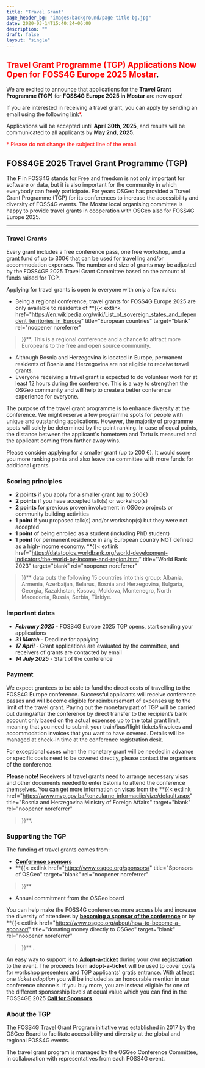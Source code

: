 ```yaml
---
title: "Travel Grant"
page_header_bg: "images/background/page-title-bg.jpg"
date: 2020-03-14T15:40:24+06:00
description: ""
draft: false
layout: "single"
---
```


## <span style="color:red;">Travel Grant Programme (TGP) Applications Now Open for FOSS4G Europe 2025 Mostar</span>.

We are excited to announce that applications for the **Travel Grant Programme (TGP)** for **FOSS4G Europe 2025 in Mostar** are now open!

If you are interested in receiving a travel grant, you can apply by sending an email using the following
[link](mailto:info-europe@foss4g.org?subject=!!!%20TGP%20application)<span style="color:red;">*</span>.

Applications will be accepted until **April 30th, 2025**, and results will be communicated to all 
applicants by **May 2nd, 2025**.

<span style="color:red;">\* Please do not change the subject line of the email.</span>



## FOSS4GE 2025 Travel Grant Programme (TGP)
The **F** in FOSS4G stands for Free and freedom is not only important for software
or data, but it is also important for the community in which everybody can freely
participate. For years OSGeo has provided a Travel Grant Programme (TGP) for
its conferences to increase the accessibility and diversity of FOSS4G events.
The Mostar local organising committee is happy to provide travel grants in
cooperation with OSGeo also for FOSS4G Europe 2025.

<!--center>
    <a href=""
        class="btn btn-primary btn-lg"
        target="blank" rel="noopener noreferrer"
        style="padding:32px;margin-top:30px;margin-bottom:30px">
        <img src="https://2024.europe.foss4g.org/images/icon/form-icon.png" alt="TGP application form">
    <span>Submit a TGP application</span></a>
</center-->
<hr>

### Travel Grants
Every grant includes a free conference pass, one free workshop, and a grant
fund of up to 300€ that can be used for travelling and/or accommodation expenses.
The number and size of grants may be adjusted by the FOSS4GE 2025
Travel Grant Committee based on the amount of funds raised for TGP.

Applying for travel grants is open to everyone with only a few rules:
- Being a regional conference, travel grants for FOSS4G Europe 2025 are only
available to residents of
**{{<
    extlink href="https://en.wikipedia.org/wiki/List_of_sovereign_states_and_dependent_territories_in_Europe"
    title="European countries"
    target="blank"
    rel="noopener noreferrer"
>}}**. This is a regional conference and
a chance to attract more Europeans to the free and open source community.
- Although Bosnia and Herzegovina is located in Europe, permanent residents of Bosnia and Herzegovina are not
eligible to receive travel grants.
- Everyone receiving a travel grant is expected to do volunteer work for at
least 12 hours during the conference. This is a way to strengthen the OSGeo
community and will help to create a better conference experience for everyone.

The purpose of the travel grant programme is to enhance diversity at the
conference. We might reserve a few programme spots for people with unique and
outstanding applications. However, the majority of programme spots will solely
be determined by the point ranking. In case of equal points, the distance
between the applicant's hometown and Tartu is measured and the applicant
coming from farther away wins.

Please consider applying for a smaller grant (up to 200 €). It would score you
more ranking points and also leave the committee with more funds for additional
grants.

### Scoring principles

- **2 points** if you apply for a smaller grant (up to 200€)
- **2 points** if you have accepted talk(s) or workshop(s)
- **2 points** for previous proven involvement in OSGeo projects or community
building activities
- **1 point** if you proposed talk(s) and/or workshop(s) but they were not accepted
- **1 point** of being enrolled as a student (including PhD student)
- **1 point** for permanent residence in any European country NOT defined as a
high-income economy.
**{{<
    extlink href="https://datatopics.worldbank.org/world-development-indicators/the-world-by-income-and-region.html"
    title="World Bank 2023"
    target="blank"
    rel="noopener noreferrer"
>}}**
data puts the following 15 countries into this group: Albania, Armenia,
Azerbaijan, Belarus, Bosnia and Herzegovina, Bulgaria, Georgia, Kazakhstan,
Kosovo, Moldova, Montenegro, North Macedonia, Russia, Serbia, Türkiye.

### Important dates
- **_February 2025_** - FOSS4G Europe 2025 TGP opens, start sending your applications
- **_31 March_** - Deadline for applying
- **_17 April_** - Grant applications are evaluated by the committee, and receivers
of grants are contacted by email
- **_14 July 2025_** - Start of the conference

### Payment
We expect grantees to  be able to fund the direct costs of travelling to the
FOSS4G Europe conference. Successful applicants will receive conference passes
and will become eligible for reimbursement of expenses up to the limit of the
travel grant. Paying out the monetary part of TGP will be carried out
during/after the conference by direct transfer to the recipient’s bank account
only based on the actual expenses up to the total grant limit, meaning that you
need to submit your train/bus/flight tickets/invoices and accommodation invoices
that you want to have covered. Details will be managed at check-in time at the
conference registration desk.

For exceptional cases when the monetary grant will be needed in advance or
specific costs need to be covered directly, please contact the organisers of
the conference.

**Please note!** Receivers of travel grants need to arrange necessary visas and
other documents needed to enter Estonia to attend the conference themselves.
You can get more information on visas from the
**{{<
    extlink href="https://www.mvp.gov.ba/konzularne_informacije/vize/default.aspx"
    title="Bosnia and Herzegovina Ministry of Foreign Affairs"
    target="blank"
    rel="noopener noreferrer"
>}}**.

### Supporting the TGP
The funding of travel grants comes from:
- [**Conference sponsors**](/sponsors/)
- **{{<
    extlink href="https://www.osgeo.org/sponsors/"
    title="Sponsors of OSGeo"
    target="blank"
    rel="noopener noreferrer"
>}}**
- Annual commitment from the  OSGeo board

You can help make the FOSS4G conferences more accessible and increase the
diversity of attendees by
[**becoming a sponsor of the conference**](/sponsors/call-for-sponsors/)
or by
**{{<
    extlink href="https://www.osgeo.org/about/how-to-become-a-sponsor/"
    title="donating money directly to OSGeo"
    target="blank"
    rel="noopener noreferrer"
>}}** .

An easy way to support is to
[**Adopt-a-ticket**](/registration/adopt-a-ticket/) during your own
[**registration**](/registration/) to the event. The
proceeds from **adopt-a-ticket** will be used to cover costs
for workshop presenters and TGP applicants' gratis entrance. With at least one
_ticket adoption_ you will be included as an honourable mention in our
conference channels. If you buy more, you are instead eligible for one of the
different sponsorship levels at equal value which you can find in the FOSS4GE 2025
[**Call for Sponsors**](/sponsors/call-for-sponsors/).

### About the TGP
The FOSS4G Travel Grant Program initiative was established in 2017 by the OSGeo
Board to facilitate accessibility and diversity at the global and regional
FOSS4G events.

The travel grant program is managed by the OSGeo Conference Committee, in
collaboration with representatives from each FOSS4G event.

<!--hr>
<center>
    <a href=""
        class="btn btn-primary btn-lg"
        target="blank" rel="noopener noreferrer"
        style="padding:32px;margin-top:30px;margin-bottom:30px">
        <img src="https://2024.europe.foss4g.org/images/icon/form-icon.png" alt="TGP application form">
    <span>Submit a TGP application</span></a>
</center>
<hr-->
